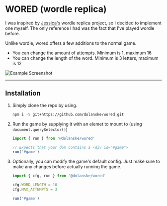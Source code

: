 # WORED (wordle replica)

I was inspired by [Jessica's](https://github.com/jvlazar) wordle replica project, so I decided to implement one myself.
The only reference I had was the fact that I've played wordle before.

Unlike wordle, wored offers a few additions to the normal game.

- You can change the amount of attempts. Minimum is 1, maximum 16
- You can change the length of the word. Minimum is 3 letters, maximum is 12

![Example Screenshot](https://i.imgur.com/Vv127V2.png)

---

## Installation

1. Simply clone the repo by using.

   ```bash
   npm i -S git+https://github.com/dolanske/wored.git
   ```

2. Run the game by supplying it with an elemet to mount to (using `document.querySelector()`)

   ```ts
   import { run } from '@dolanske/wored'

   // Expects that your dom contains a <div id="#game">
   run('#game')
   ```

3. Optionally, you can modify the game's default config. Just make sure to make any changes before actually running the game.

   ```ts
   import { cfg, run } from '@dolanske/wored'

   cfg.WORD_LENGTH = 10
   cfg.MAX_ATTEMPTS = 3

   run('#game')
   ```
